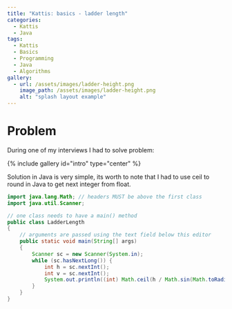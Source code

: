 ```yaml
---
title: "Kattis: basics - ladder length"
categories:
  - Kattis 
  - Java 
tags:
  - Kattis
  - Basics
  - Programming
  - Java
  - Algorithms
gallery:
  - url: /assets/images/ladder-height.png
    image_path: /assets/images/ladder-height.png
    alt: "splash layout example"
---
```


# Problem
 
During one of my interviews I had to solve problem:

{% include gallery id="intro" type="center" %}


Solution in Java is very simple, its worth to note that I had to use ceil to round in Java to get next integer from float. 

```java 
import java.lang.Math; // headers MUST be above the first class
import java.util.Scanner;

// one class needs to have a main() method
public class LadderLength
{
    // arguments are passed using the text field below this editor
    public static void main(String[] args)
    {
        Scanner sc = new Scanner(System.in);
        while (sc.hasNextLong()) {
            int h = sc.nextInt();
            int v = sc.nextInt();
            System.out.println((int) Math.ceil(h / Math.sin(Math.toRadians(v))));
        }
    }
}

```